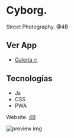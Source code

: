 # Cyborg.

Street Photography. @4B

## Ver App
- [Galería 🔥](https://alibhtty.com/cyborg)

## Tecnologías
* Js
* CSS
* PWA

Website. [4B](https://alibhtty.com/cyborg/)

![preview img](/preview.jpg)